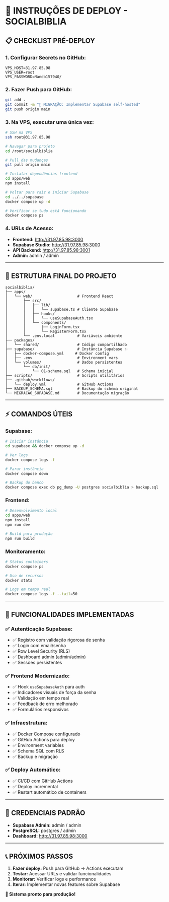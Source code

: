 # 🚀 INSTRUÇÕES DE DEPLOY - SOCIALBIBLIA

## 📋 CHECKLIST PRÉ-DEPLOY

### **1. Configurar Secrets no GitHub:**
```
VPS_HOST=31.97.85.98
VPS_USER=root
VPS_PASSWORD=Nando157940/
```

### **2. Fazer Push para GitHub:**
```bash
git add .
git commit -m "🚀 MIGRAÇÃO: Implementar Supabase self-hosted"
git push origin main
```

### **3. Na VPS, executar uma única vez:**
```bash
# SSH na VPS
ssh root@31.97.85.98

# Navegar para projeto
cd /root/socialbiblia

# Pull das mudanças
git pull origin main

# Instalar dependências frontend
cd apps/web
npm install

# Voltar para raiz e iniciar Supabase
cd ../../supabase
docker compose up -d

# Verificar se tudo está funcionando
docker compose ps
```

### **4. URLs de Acesso:**
- **Frontend:** http://31.97.85.98:3000
- **Supabase Studio:** http://31.97.85.98:3000
- **API Backend:** http://31.97.85.98:3001
- **Admin:** admin / admin

---

## 🔧 ESTRUTURA FINAL DO PROJETO

```
socialbiblia/
├── apps/
│   └── web/                    # Frontend React
│       ├── src/
│       │   ├── lib/
│       │   │   └── supabase.ts # Cliente Supabase
│       │   ├── hooks/
│       │   │   └── useSupabaseAuth.tsx
│       │   └── components/
│       │       ├── LoginForm.tsx
│       │       └── RegisterForm.tsx
│       └── .env.local          # Variáveis ambiente
├── packages/
│   └── shared/                 # Código compartilhado
├── supabase/                   # Instância Supabase ✨
│   ├── docker-compose.yml     # Docker config
│   ├── .env                    # Environment vars
│   └── volumes/                # Dados persistentes
│       └── db/init/
│           └── 01-schema.sql   # Schema inicial
├── scripts/                    # Scripts utilitários
├── .github/workflows/
│   └── deploy.yml              # GitHub Actions
├── BACKUP_SCHEMA.sql           # Backup do schema original
└── MIGRACAO_SUPABASE.md        # Documentação migração
```

---

## ⚡ COMANDOS ÚTEIS

### **Supabase:**
```bash
# Iniciar instância
cd supabase && docker compose up -d

# Ver logs
docker compose logs -f

# Parar instância
docker compose down

# Backup do banco
docker compose exec db pg_dump -U postgres socialbiblia > backup.sql
```

### **Frontend:**
```bash
# Desenvolvimento local
cd apps/web
npm install
npm run dev

# Build para produção
npm run build
```

### **Monitoramento:**
```bash
# Status containers
docker compose ps

# Uso de recursos
docker stats

# Logs em tempo real
docker compose logs -f --tail=50
```

---

## 🎯 FUNCIONALIDADES IMPLEMENTADAS

### **✅ Autenticação Supabase:**
- ✅ Registro com validação rigorosa de senha
- ✅ Login com email/senha
- ✅ Row Level Security (RLS)
- ✅ Dashboard admin (admin/admin)
- ✅ Sessões persistentes

### **✅ Frontend Modernizado:**
- ✅ Hook `useSupabaseAuth` para auth
- ✅ Indicadores visuais de força da senha
- ✅ Validação em tempo real
- ✅ Feedback de erro melhorado
- ✅ Formulários responsivos

### **✅ Infraestrutura:**
- ✅ Docker Compose configurado
- ✅ GitHub Actions para deploy
- ✅ Environment variables
- ✅ Schema SQL com RLS
- ✅ Backup e migração

### **✅ Deploy Automático:**
- ✅ CI/CD com GitHub Actions
- ✅ Deploy incremental
- ✅ Restart automático de containers

---

## 🔐 CREDENCIAIS PADRÃO

- **Supabase Admin:** admin / admin
- **PostgreSQL:** postgres / admin
- **Dashboard:** http://31.97.85.98:3000

---

## 📞 PRÓXIMOS PASSOS

1. **Fazer deploy:** Push para GitHub → Actions executam
2. **Testar:** Acessar URLs e validar funcionalidades
3. **Monitorar:** Verificar logs e performance
4. **Iterar:** Implementar novas features sobre Supabase

**🎉 Sistema pronto para produção!**